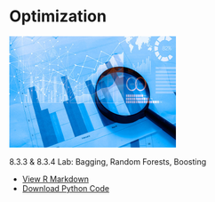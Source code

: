 
# Optimization

<img src="/optimization/github2.jpg" width="300" height="200" class="img-responsive" alt=""> 

8.3.3 & 8.3.4 Lab: Bagging, Random Forests, Boosting
  - [View R Markdown](Jiang-WestVaco_Presentation.html)
  - [Download Python Code](Jiang-WestVaco_Presentation.ipynb)


